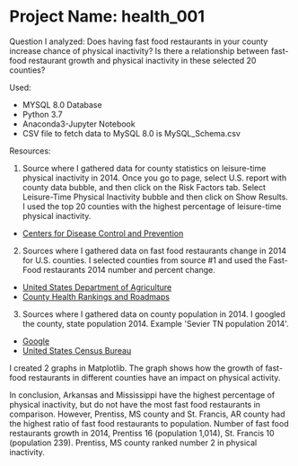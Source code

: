 # Project Name: health_001

Question I analyzed:
Does having fast food restaurants in your county increase chance of physical inactivity?
Is there a relationship between fast-food restaurant growth and physical inactivity in these selected 20 counties?

Used: 
- MYSQL 8.0 Database
- Python 3.7
- Anaconda3-Jupyter Notebook
- CSV file to fetch data to MySQL 8.0 is MySQL_Schema.csv

Resources:
1. Source where I gathered data for county statistics on leisure-time physical inactivity in 2014. Once you go to page, select U.S. report with county data bubble, and then click on the Risk Factors tab.
Select Leisure-Time Physical Inactivity	bubble and then click on Show Results. I used the top 20 counties with the highest percentage of leisure-time physical inactivity.
- [Centers for Disease Control and Prevention](https://nccd.cdc.gov/DHDSPAtlas/Reports.aspx)


2. Sources where I gathered data on fast food restaurants change in 2014 for U.S. counties. I selected counties from source #1 and used the Fast-Food restaurants 2014 number and percent change.

- [United States Department of Agriculture](https://www.ers.usda.gov/data-products/food-environment-atlas/go-to-the-atlas)
- [County Health Rankings and Roadmaps](http://www.countyhealthrankings.org/app/mississippi/2013/measure/factors/84/data)

3. Sources where I gathered data on county population in 2014. I googled the county, state population 2014. Example 'Sevier TN population 2014'.
- [Google](https://www.google.com)
- [United States Census Bureau](https://www.census.gov)

I created 2 graphs in Matplotlib. The graph shows how the growth of fast-food restaurants in different counties have an impact on physical activity.

In conclusion, Arkansas and Mississippi have the highest percentage of physical inactivity, but do not have the most fast food restaurants in comparison. However, Prentiss, MS county and St. Francis, AR county had the highest ratio of fast food restaurants to population. Number of fast food restaurants growth in 2014, Prentiss 16 (population 1,014), St. Francis 10 (population 239). Prentiss, MS county ranked number 2 in physical inactivity.
